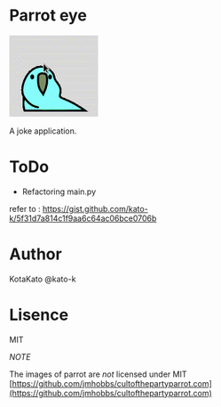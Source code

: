 # Parrot eye
![capture](./misc/cap.gif)

A joke application.

# ToDo
- Refactoring main.py

refer to : https://gist.github.com/kato-k/5f31d7a814c1f9aa6c64ac06bce0706b

# Author
KotaKato @kato-k

# Lisence
MIT

*NOTE*

The images of parrot are *not* licensed under MIT
[https://github.com/jmhobbs/cultofthepartyparrot.com](https://github.com/jmhobbs/cultofthepartyparrot.com)
